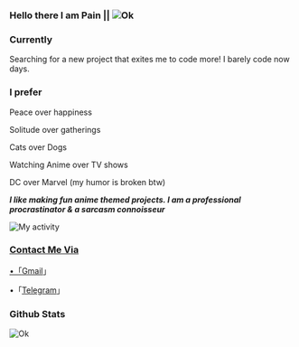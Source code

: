 ### Hello there I am Pain || ![Ok](https://komarev.com/ghpvc/?username=pain-senpai&label=Profile%20views&color=0e75b6&style=flat)



### Currently 
Searching for a new project that exites me to code more! I barely code now days. 

### I prefer 
Peace over happiness

Solitude over gatherings 

Cats over Dogs 

Watching Anime over TV shows 

DC over Marvel 
(my humor is broken btw) 
 
***I like making fun anime themed projects. 
 I am a professional procrastinator & 
 a sarcasm connoisseur***

![My activity](https://github-readme-activity-graph.cyclic.app/graph?username=pain-senpai&custom_title=Pain's%20contributions&hide_border=true&theme=react)
<a href="https://github.com/Pain-Senpai/github-stats">

### Contact Me Via 
•「[Gmail](mailto:contactitami@gmail.com)」

•「[Telegram](https://t.me/Pain_To_This_World)」



### Github Stats
![Ok](https://github-readme-stats.vercel.app/api?username=pain-senpai&custom_title=Pain's%20Github%20Stats&hide_border=true&theme=react&show_icons=true&include_all_commits=true&count_private=true)
